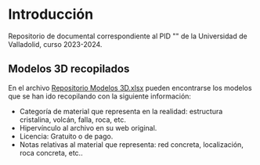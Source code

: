 # Introducción
Repositorio de documental correspondiente al PID "" de la Universidad de Valladolid, curso 2023-2024.

## Modelos 3D recopilados
En el archivo [Repositorio Modelos 3D.xlsx](Repositorio%20Modelos%203D.xlsx) pueden encontrarse los modelos que se han ido recopilando con la siguiente información:
* Categoría de material que representa en la realidad: estructura cristalina, volcán, falla, roca, etc.
* Hipervínculo al archivo en su web original.
* Licencia: Gratuito o de pago.
* Notas relativas al material que representa: red concreta, localización, roca concreta, etc..
